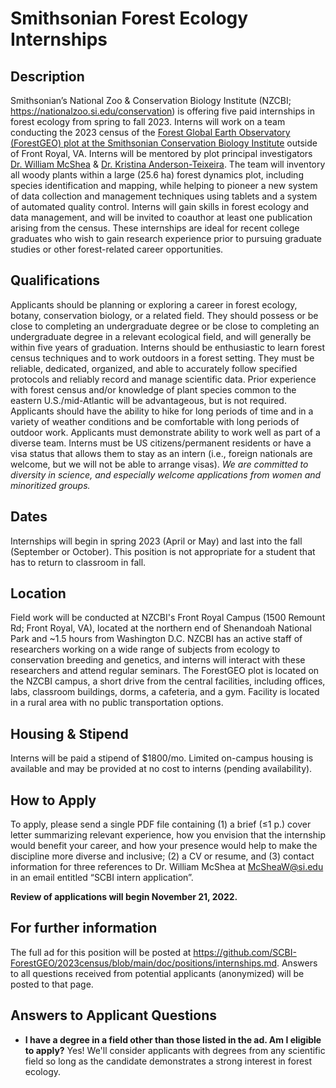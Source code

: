 # Smithsonian Forest Ecology Internships


## Description

Smithsonian’s National Zoo & Conservation Biology Institute (NZCBI; https://nationalzoo.si.edu/conservation) is offering five paid internships in forest ecology from spring to fall 2023.
Interns will work on a team conducting the 2023 census of the [Forest Global Earth Observatory (ForestGEO) plot at the Smithsonian Conservation Biology Institute](https://forestgeo.si.edu/sites/north-america/smithsonian-conservation-biology-institute) outside of Front Royal, VA.
Interns will be mentored by plot principal investigators [Dr. William McShea](https://nationalzoo.si.edu/about/staff/william-j-mcshea) & [Dr. Kristina Anderson-Teixeira](https://nationalzoo.si.edu/about/staff/kristina-j-anderson-teixeira). 
The team will inventory all woody plants within a large (25.6 ha) forest dynamics plot, including species identification and mapping, while helping to pioneer a new system of data collection and management techniques using tablets and a system of automated quality control. 
Interns will gain skills in forest ecology and data management, and will be invited to coauthor at least one publication arising from the census.
These internships are ideal for recent college graduates who wish to gain research experience prior to pursuing graduate studies or other forest-related career opportunities.

## Qualifications

Applicants should be planning or exploring a career in forest ecology, botany, conservation biology, or a related field.
They should possess or be close to completing an undergraduate degree or be close to completing an undergraduate degree in a relevant ecological field, and will generally be within five years of graduation. 
Interns should be enthusiastic to learn forest census techniques and to work outdoors in a forest setting. 
They must be reliable, dedicated, organized, and able to accurately follow specified protocols and reliably record and manage scientific data.
Prior experience with forest census and/or knowledge of plant species common to the eastern U.S./mid-Atlantic will be advantageous, but is not required.
Applicants should have the ability to hike for long periods of time and in a variety of weather conditions and be comfortable with long periods of outdoor work. 
Applicants must demonstrate ability to work well as part of a diverse team.
Interns must be US citizens/permanent residents or have a visa status that allows them to stay as an intern (i.e., foreign nationals are welcome, but we will not be able to arrange visas).
*We are committed to diversity in science, and especially welcome applications from women and minoritized groups.*

## Dates 
Internships will begin in spring 2023 (April or May) and last into the fall (September or October). This position is not appropriate for a student that has to return to classroom in fall. 

## Location

Field work will be conducted at NZCBI's Front Royal Campus (1500 Remount Rd; Front Royal, VA), located at the northern end of Shenandoah National Park and ~1.5 hours from Washington D.C.
NZCBI has an active staff of researchers working on a wide range of subjects from ecology to conservation breeding and genetics, and interns will interact with these researchers and attend regular seminars. 
The ForestGEO plot is located on the NZCBI campus, a short drive from the central facilities, including offices, labs, classroom buildings, dorms, a cafeteria, and a gym.
Facility is located in a rural area with no public transportation options. 

## Housing & Stipend
Interns will be paid a stipend of $1800/mo.
Limited on-campus housing is available and may be provided at no cost to interns (pending availability). 


## How to Apply

To apply, please send a single PDF file containing (1) a brief (≤1 p.) cover letter summarizing relevant experience, how you envision that the internship would benefit your career, and how your presence would help to make the discipline more diverse and inclusive; (2) a CV or resume, and (3) contact information for three references to Dr. William McShea at McSheaW@si.edu in an email entitled “SCBI intern application”. 

**Review of applications will begin November 21, 2022.** 

## For further information
The full ad for this position will be posted at https://github.com/SCBI-ForestGEO/2023census/blob/main/doc/positions/internships.md. 
Answers to all questions received from potential applicants (anonymized) will be posted to that page.

## Answers to Applicant Questions

- **I have a degree in a field other than those listed in the ad. Am I eligible to apply?** Yes! We'll consider applicants with degrees from any scientific field so long as the candidate demonstrates a strong interest in forest ecology.
